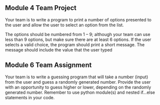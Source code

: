 ## Module 4 Team Project

Your team is to write a program to print a 
number of options presented to the user and 
allow the user to select an option from the
list.

The options should be numbered from 1 – 9; 
although your team can use less than 9 options, but make sure there are at least 6
options. If the user selects a valid choice,
the program should print a short message. 
The message should include the value that 
the user typed

## Module 6 Team Assignment

Your team is to write a guessing program that 
will take a number (input) from the user 
and guess a randomly generated number. 
Provide the user with an opportunity to 
guess higher or lower, depending on the 
randomly generated number. Remember to 
use python module(s) and nested if…else 
statements in your code.